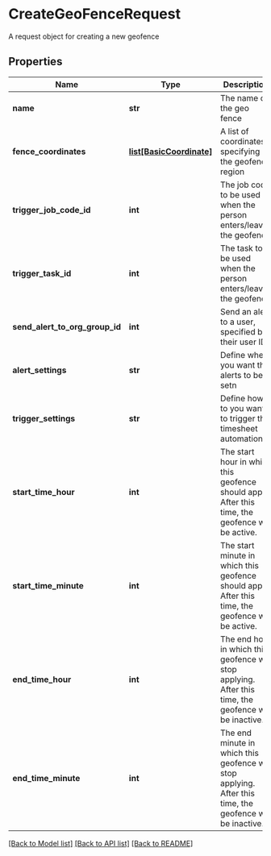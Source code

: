 # CreateGeoFenceRequest

A request object for creating a new geofence
## Properties
Name | Type | Description | Notes
------------ | ------------- | ------------- | -------------
**name** | **str** | The name of the geo fence | [optional] 
**fence_coordinates** | [**list[BasicCoordinate]**](BasicCoordinate.md) | A list of coordinates specifying the geofence region | [optional] 
**trigger_job_code_id** | **int** | The job code to be used when the person enters/leaves the geofence | [optional] 
**trigger_task_id** | **int** | The task to be used when the person enters/leaves the geofence | [optional] 
**send_alert_to_org_group_id** | **int** | Send an alert to a user, specified by their user ID | [optional] 
**alert_settings** | **str** | Define when you want the alerts to be setn | [optional] 
**trigger_settings** | **str** | Define how to you want to trigger the timesheet automation | [optional] 
**start_time_hour** | **int** | The start hour in which this geofence should apply.  After this time, the geofence will be active. | [optional] 
**start_time_minute** | **int** | The start minute in which this geofence should apply.  After this time, the geofence will be active. | [optional] 
**end_time_hour** | **int** | The end hour in which this geofence will stop applying.  After this time, the geofence will be inactive. | [optional] 
**end_time_minute** | **int** | The end minute in which this geofence will stop applying.  After this time, the geofence will be inactive. | [optional] 

[[Back to Model list]](../README.md#documentation-for-models) [[Back to API list]](../README.md#documentation-for-api-endpoints) [[Back to README]](../README.md)


